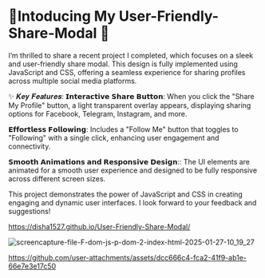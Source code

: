 <h1>🚀Intoducing My User-Friendly-Share-Modal 🚀</h1>
I’m thrilled to share a recent project I completed, which focuses on a sleek and user-friendly share modal. This design is fully implemented using JavaScript and CSS, offering a seamless experience for sharing profiles across multiple social media platforms.





✨ 𝑲𝒆𝒚 𝑭𝒆𝒂𝒕𝒖𝒓𝒆𝒔: 
𝗜𝗻𝘁𝗲𝗿𝗮𝗰𝘁𝗶𝘃𝗲 𝗦𝗵𝗮𝗿𝗲 𝗕𝘂𝘁𝘁𝗼𝗻: When you click the "Share My Profile" button, a light transparent overlay appears, displaying sharing options for Facebook, Telegram, Instagram, and more.

 𝗘𝗳𝗳𝗼𝗿𝘁𝗹𝗲𝘀𝘀 𝗙𝗼𝗹𝗹𝗼𝘄𝗶𝗻𝗴: Includes a "Follow Me" button that toggles to "Following" with a single click, enhancing user engagement and connectivity.

 
 𝗦𝗺𝗼𝗼𝘁𝗵 𝗔𝗻𝗶𝗺𝗮𝘁𝗶𝗼𝗻𝘀 𝗮𝗻𝗱 𝗥𝗲𝘀𝗽𝗼𝗻𝘀𝗶𝘃𝗲 𝗗𝗲𝘀𝗶𝗴𝗻:: The UI elements are animated for a smooth user experience and designed to be fully responsive across different screen sizes.

This project demonstrates the power of JavaScript and CSS in creating engaging and dynamic user interfaces. I look forward to your feedback and suggestions!

https://disha1527.github.io/User-Friendly-Share-Modal/

![screencapture-file-F-dom-js-p-dom-2-index-html-2025-01-27-10_19_27](https://github.com/user-attachments/assets/50eb0d3c-a33d-4ee1-a0bc-c0fb7fbc49b3)



https://github.com/user-attachments/assets/dcc666c4-fca2-41f9-ab1e-66e7e3e17c50



